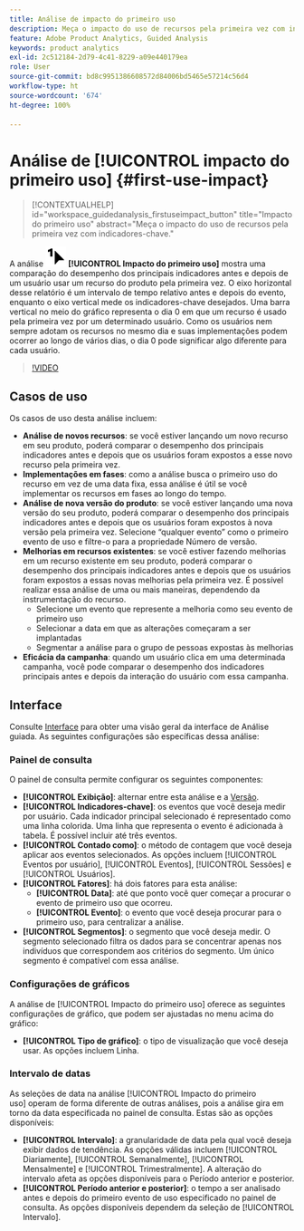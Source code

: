 ```yaml
---
title: Análise de impacto do primeiro uso
description: Meça o impacto do uso de recursos pela primeira vez com indicadores-chave.
feature: Adobe Product Analytics, Guided Analysis
keywords: product analytics
exl-id: 2c512184-2d79-4c41-8229-a09e440179ea
role: User
source-git-commit: bd8c9951386608572d84006bd5465e57214c56d4
workflow-type: ht
source-wordcount: '674'
ht-degree: 100%

---
```


# Análise de [!UICONTROL impacto do primeiro uso] {#first-use-impact}

<!-- markdownlint-disable MD034 -->

>[!CONTEXTUALHELP]
>id="workspace_guidedanalysis_firstuseimpact_button"
>title="Impacto do primeiro uso"
>abstract="Meça o impacto do uso de recursos pela primeira vez com indicadores-chave."

<!-- markdownlint-enable MD034 -->

A análise ![FirstUse](/help/assets/icons/FirstUse.svg) **[!UICONTROL Impacto do primeiro uso]** mostra uma comparação do desempenho dos principais indicadores antes e depois de um usuário usar um recurso do produto pela primeira vez. O eixo horizontal desse relatório é um intervalo de tempo relativo antes e depois do evento, enquanto o eixo vertical mede os indicadores-chave desejados. Uma barra vertical no meio do gráfico representa o dia 0 em que um recurso é usado pela primeira vez por um determinado usuário. Como os usuários nem sempre adotam os recursos no mesmo dia e suas implementações podem ocorrer ao longo de vários dias, o dia 0 pode significar algo diferente para cada usuário.


>[!VIDEO](https://video.tv.adobe.com/v/3421661/?quality=12&learn=on)


## Casos de uso

Os casos de uso desta análise incluem:

* **Análise de novos recursos**: se você estiver lançando um novo recurso em seu produto, poderá comparar o desempenho dos principais indicadores antes e depois que os usuários foram expostos a esse novo recurso pela primeira vez.
* **Implementações em fases**: como a análise busca o primeiro uso do recurso em vez de uma data fixa, essa análise é útil se você implementar os recursos em fases ao longo do tempo.
* **Análise de nova versão do produto**: se você estiver lançando uma nova versão do seu produto, poderá comparar o desempenho dos principais indicadores antes e depois que os usuários foram expostos à nova versão pela primeira vez. Selecione “qualquer evento” como o primeiro evento de uso e filtre-o para a propriedade Número de versão.
* **Melhorias em recursos existentes**: se você estiver fazendo melhorias em um recurso existente em seu produto, poderá comparar o desempenho dos principais indicadores antes e depois que os usuários foram expostos a essas novas melhorias pela primeira vez. É possível realizar essa análise de uma ou mais maneiras, dependendo da instrumentação do recurso.
   * Selecione um evento que represente a melhoria como seu evento de primeiro uso
   * Selecionar a data em que as alterações começaram a ser implantadas
   * Segmentar a análise para o grupo de pessoas expostas às melhorias
* **Eficácia da campanha**: quando um usuário clica em uma determinada campanha, você pode comparar o desempenho dos indicadores principais antes e depois da interação do usuário com essa campanha.

## Interface

Consulte [Interface](../overview.md#interface) para obter uma visão geral da interface de Análise guiada. As seguintes configurações são específicas dessa análise:

### Painel de consulta

O painel de consulta permite configurar os seguintes componentes:

* **[!UICONTROL Exibição]**: alternar entre esta análise e a [Versão](release-impact.md).
* **[!UICONTROL Indicadores-chave]**: os eventos que você deseja medir por usuário. Cada indicador principal selecionado é representado como uma linha colorida. Uma linha que representa o evento é adicionada à tabela. É possível incluir até três eventos.
* **[!UICONTROL Contado como]**: o método de contagem que você deseja aplicar aos eventos selecionados. As opções incluem [!UICONTROL Eventos por usuário], [!UICONTROL Eventos], [!UICONTROL Sessões] e [!UICONTROL Usuários].
* **[!UICONTROL Fatores]**: há dois fatores para esta análise:
   * **[!UICONTROL Data]**: até que ponto você quer começar a procurar o evento de primeiro uso que ocorreu.
   * **[!UICONTROL Evento]**: o evento que você deseja procurar para o primeiro uso, para centralizar a análise.
* **[!UICONTROL Segmentos]**: o segmento que você deseja medir. O segmento selecionado filtra os dados para se concentrar apenas nos indivíduos que correspondem aos critérios do segmento. Um único segmento é compatível com essa análise.

### Configurações de gráficos

A análise de [!UICONTROL Impacto do primeiro uso] oferece as seguintes configurações de gráfico, que podem ser ajustadas no menu acima do gráfico:

* **[!UICONTROL Tipo de gráfico]**: o tipo de visualização que você deseja usar. As opções incluem Linha.

### Intervalo de datas

As seleções de data na análise [!UICONTROL Impacto do primeiro uso] operam de forma diferente de outras análises, pois a análise gira em torno da data especificada no painel de consulta. Estas são as opções disponíveis:

* **[!UICONTROL Intervalo]**: a granularidade de data pela qual você deseja exibir dados de tendência. As opções válidas incluem [!UICONTROL Diariamente], [!UICONTROL Semanalmente], [!UICONTROL Mensalmente] e [!UICONTROL Trimestralmente]. A alteração do intervalo afeta as opções disponíveis para o Período anterior e posterior.
* **[!UICONTROL Período anterior e posterior]**: o tempo a ser analisado antes e depois do primeiro evento de uso especificado no painel de consulta. As opções disponíveis dependem da seleção de [!UICONTROL Intervalo].

<!--
## Example

See below for an example of the analysis.

![First use impact](../assets/first-use-impact.png)

-->
